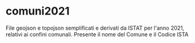 # comuni2021

File geojson e topojson semplificati e derivati da ISTAT per l'anno 2021, relativi ai confini comunali.
Presente il nome del Comune e il Codice ISTA
